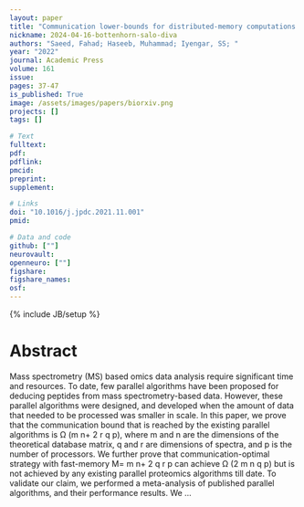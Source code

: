 ```yaml
---
layout: paper
title: "Communication lower-bounds for distributed-memory computations for mass spectrometry based omics data"
nickname: 2024-04-16-bottenhorn-salo-diva
authors: "Saeed, Fahad; Haseeb, Muhammad; Iyengar, SS; "
year: "2022"
journal: Academic Press
volume: 161
issue:
pages: 37-47
is_published: True
image: /assets/images/papers/biorxiv.png
projects: []
tags: []

# Text
fulltext:
pdf:
pdflink:
pmcid:
preprint: 
supplement:

# Links
doi: "10.1016/j.jpdc.2021.11.001"
pmid:

# Data and code
github: [""]
neurovault:
openneuro: [""]
figshare:
figshare_names:
osf:
---
```

{% include JB/setup %}

# Abstract

Mass spectrometry (MS) based omics data analysis require significant time and resources. To date, few parallel algorithms have been proposed for deducing peptides from mass spectrometry-based data. However, these parallel algorithms were designed, and developed when the amount of data that needed to be processed was smaller in scale. In this paper, we prove that the communication bound that is reached by the existing parallel algorithms is Ω (m n+ 2 r q p), where m and n are the dimensions of the theoretical database matrix, q and r are dimensions of spectra, and p is the number of processors. We further prove that communication-optimal strategy with fast-memory M= m n+ 2 q r p can achieve Ω (2 m n q p) but is not achieved by any existing parallel proteomics algorithms till date. To validate our claim, we performed a meta-analysis of published parallel algorithms, and their performance results. We …
